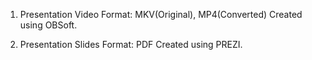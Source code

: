 1. Presentation Video
Format: MKV(Original), MP4(Converted)
Created using OBSoft.

2. Presentation Slides
Format: PDF
Created using PREZI.
